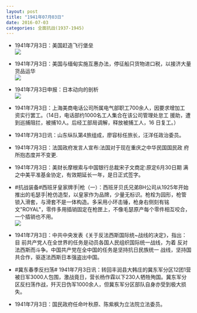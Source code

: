 ```yaml
---
layout: post
title: "1941年07月03日"
date: 2016-07-03
categories: 全面抗战(1937-1945)
---
```


<meta name="referrer" content="no-referrer" />

- 1941年7月3日：美国赶造飞行堡垒 <br/><img src="https://ww3.sinaimg.cn/large/aca367d8jw1f5h2flg1hfj204g0bcdgu.jpg" />

- 1941年7月3日：美国与缅甸实施互惠办法，停征船只货物进口税，以接济大量货品运华 <br/><img src="https://ww4.sinaimg.cn/large/aca367d8jw1f5h0oz4hm1j20bc0h1tbg.jpg" />

- 1941年7月3日申报：日本动向的剖析 <br/><img src="https://ww3.sinaimg.cn/large/aca367d8jw1f5gyznv4g9j20ny0x7wxz.jpg" />

- 1941年7月3日：上海美商电话公司所属电气部职工700余人，因要求增加工 资实行罢工。（14日，电话部约1000名工人集合在该公司管理处怠工 援助，遭到巡捕阻拦，被捕10人。后经工部局调解，释放被捕工人，16 日复工。） 

- 1941年7月3日讯：山东纵队第4旅组成，廖容标任旅长，汪洋任政治委员。 

- 1941年7月3日：法国政府发言人宣布:法国对于现在重庆之中华民国国民政 府所抱态度并不变更. 

- 1941年7月3日：美财长摩根索与中国银行总裁宋子文商定:原定6月30日期 满之中美平准基金协定，有效期延长一年，是日正式签字。 

- #抗战装备#西班牙皇家牌手|枪（一）：西班牙贝氏兄弟BH公司从1925年开始推出的毛瑟手|枪仿造型，以皇家作为品牌，少量无标识。枪栓为园形，枪管锁入滑套，与滑套不是一体构造。多采用小环击锤，枪身右侧刻有铭文"ROYAL"，零件多用插销固定在枪匣上，不像毛瑟原产每个零件相互咬合，一个插销也不用。 <br/><img src="https://ww4.sinaimg.cn/large/aca367d8jw1f5ghn8hyy6j20go12vqbr.jpg" />

- 1941年7月3日：中共中央发表《关于反法西斯国际统~战线的决定》，指出：目 前共产党人在全世界的任务是动员各国人民组织国际统一战线，为着 反对法西斯而斗争。中国共产党在全中国的任务是坚持抗日民族统一 战线，坚持国共合作，驱逐法西斯日本强盗出中国。 

- #冀东春季反扫荡# 1941年7月3日讯：转回丰润县大韩庄的冀东军分区12团1营被日军3000人包围，激战竟日，营长杨作霖以下230人牺牲殉国。冀东军分区反扫荡作战，歼灭日伪军1000余人，但冀东军分区部队自身亦受到极大损失。 

- 1941年7月3日：国民政府任命叶秋原、陈紫枫为立法院立法委员。 

